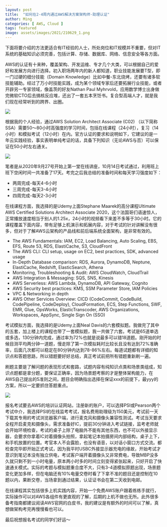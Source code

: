 ```yaml
---
layout: post
title:  "如何在2-4周内通过AWS解决方案架构师-助理认证"
author: Ming
categories: [ AWS, Cloud ]
tags: featured
image: assets/images/2021/210629_1.png
---
```


下面将要介绍的方法更适合有IT经验的人士，所处岗位和IT规模并不重要，但对IT系统的基础知识必须完善，包括计算、存储、数据库、网络、信息安全等各方面。

AWS的认证有十来种，覆盖架构、开发运维、专才几个大类，可以根据自己的爱好和发展方向进行选择。初入职场两年内的新人都知道，职业技能发展要T型，即一门过硬的细分技能（Domain Knowledge）比如中餐-东北烧烤，还要有诸多软技能辅助。经过了万小时技能实践，成为某个领域专家后还要拓展行业技能，或者开辟另一专家领域，像盖茨的好友Nathan Paul Myhrvold，应用数学博士出身做完微软CTO后去搞核反应堆，还出了一套五本烹饪书。复合型高端人才，就是我们现在经常听到的跨界、出圈。

![]({{site.baseurl}}/assets/images/2021/210629_1.png)

根据我的个人经验，通过AWS Solution Architect Associate (C02) （以下简称SSA）需要50～80小时高强度的学习时间，包括在线课程（24小时），复习（14小时）和模拟考试（12小时）在内。官方认证的要求和说明如下，它建议的是一年云实践经验，事实表明单纯考证的话，具备下列知识（无论AWS与否）可以保证在50小时左右通关。

![]({{site.baseurl}}/assets/images/2021/210629_2.png)

笔者是从2020年9月27号开始上第一堂在线讲座，10月14日考试通过，利用班上班下空闲时间一共准备了17天。考完之后我总结的准备时间和每天学习强度如下：

  * 两周完成-每天4-6小时
  * 三周完成-每天3-4小时
  * 四周完成-每天2-3小时

在线课程方面，我选择的是Udemy上面Stephane Maarek的高分课程Ultimate AWS Certified Solutions Architect Associate 2020，这个法国哥们语速惊人，正常播放速度相当于别人的1.25x，24小时的视频看下来差不多等于30小时。它的课程覆盖下面内容，带有足够上机演示和拓展内容，对于考试的针对讲解没有很多，但对于了解AWS云架构的产品线和前后端系统全面架构，是非常有效的。

  * The AWS Fundamentals: IAM, EC2, Load Balancing, Auto Scaling, EBS, EFS, Route 53, RDS, ElastiCache, S3, CloudFront
  * The AWS CLI: CLI setup, usage on EC2, best practices, SDK, advanced usage
  * In-Depth Database comparison: RDS, Aurora, DynamoDB, Neptune, ElastiCache, Redshift, ElasticSearch, Athena
  * Monitoring, Troubleshooting & Audit: AWS CloudWatch, CloudTrail
  * AWS Integration & Messaging: SQS, SNS, Kinesis
  * AWS Serverless: AWS Lambda, DynamoDB, API Gateway, Cognito
  * AWS Security best practices: KMS, SSM Parameter Store, IAM Policies
  * VPC & Networking in depth
  * AWS Other Services Overview: CICD (CodeCommit, CodeBuild, CodePipeline, CodeDeploy), CloudFormation, ECS, Step Functions, SWF, EMR, Glue, OpsWorks, ElasticTranscoder, AWS Organizations, Workspaces, AppSync, Single Sign On (SSO)

考试模拟方面，我选择的是Udemy上面Neal Davis的六套模拟题。我做完了其中的五套，加上楼上的课程也带了一套模拟题，我一共做了六套。考试是65道单选或多选，130分钟内完成，通过率为72%也就是说最多可以错18道题。刚开始的时候目测平均两分钟一道题，慢走除了第一次模拟耗时比较长且没有达到72%准确率，后面几次都可以稳定在80分钟内达到78-86%左右。每道试题都有详细的知识点和答题思路，所以错题要好好总结，真正考试前把所有错题重新刷一遍。


刷题主要是了解问题的表现形式和套路，试题内容有纯知识点类和场景类组成，知识点题都是拿分题，要保证正确率，因为场景题考察的才是整体架构能力，在AWS自己提出的5准则之间，题目会明确指出选择在保证xxx的前提下，最yyy的方案，所以一定要抓住答题重点。

![]({{site.baseurl}}/assets/images/2021/210629_4.png)

报名考试要去AWS的培训认证网站，注册新的账户，可以选择PSI或Pearson两个考试中介，我选择PSI的在线监考考试，报名费用助理级为150美元，考试前一天下载其专用的考试浏览器客户端，进行麦克风和摄像头兼容性测试。考试当天要求全程开启麦克和摄像头，需求准备好IC，提前30分钟进入考试链接，监考老师就会开始环境检查，考试的桌子上除了电脑外不能有其他东西，也不可以外接显示器，会要求你拿着IC对着摄像头拍照，拿起笔记本拍摄房间内部结构，桌子上下，和手机放置的位置。考官本人不会露脸，也没有语音，以对话小窗口方式交流。都检查完毕即开始正式考试，因为我平时USBC外接显示器充电的缘故，开始考试才意识到笔记本没有独立供电，考试客户端开着摄像头又非常费电，导致MBP没多久就只剩不到一小时电量，原本两小时多的时间立刻变得紧张起来，只好开启了快速通关模式。实际的考题与模拟题重合度不大，只有3-4道模拟原题出现，场景题变化更加多样，但在电脑还有10%电量交卷时看了下拿不准的题目还是控制在10题以内，果断交卷，当场拿到通过结果，认证证书会在第二天收到电邮。

在线课程其实包括很多上机实践内容，开始一个免费AWS账户跟着练练手就行，实际操作可以对AWS各组件有更直观的了解，后期的上机不做也无所。此外很多备考指南都建议阅读AWS官网的白皮书，我的建议是有额外的时间可以了解，真想做架构考完再慢慢看也可以。

最后祝想报名考试的同学们好运～
